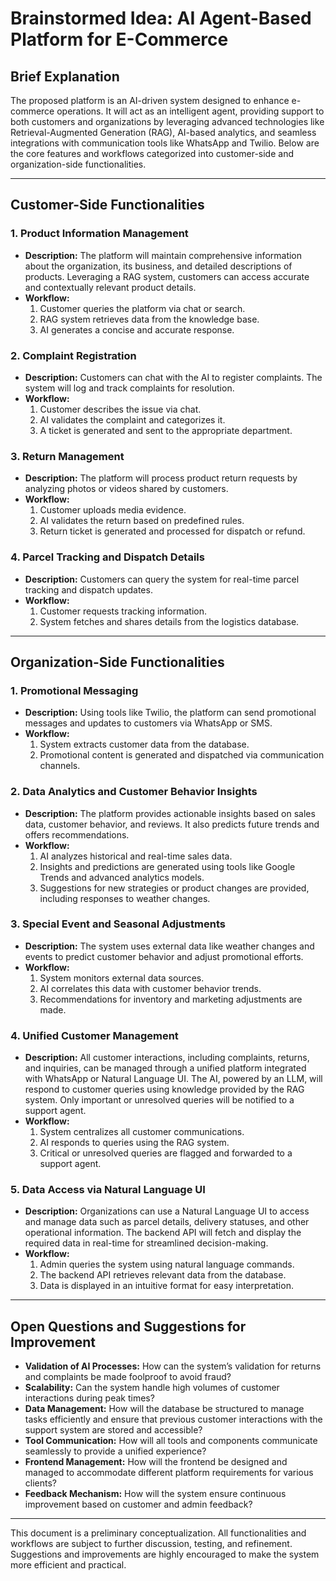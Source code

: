 # Brainstormed Idea: AI Agent-Based Platform for E-Commerce

## Brief Explanation

The proposed platform is an AI-driven system designed to enhance e-commerce operations. It will act as an intelligent agent, providing support to both customers and organizations by leveraging advanced technologies like Retrieval-Augmented Generation (RAG), AI-based analytics, and seamless integrations with communication tools like WhatsApp and Twilio. Below are the core features and workflows categorized into customer-side and organization-side functionalities.

---

## Customer-Side Functionalities

### 1. Product Information Management

- **Description:**
  The platform will maintain comprehensive information about the organization, its business, and detailed descriptions of products. Leveraging a RAG system, customers can access accurate and contextually relevant product details.
- **Workflow:**
  1. Customer queries the platform via chat or search.
  2. RAG system retrieves data from the knowledge base.
  3. AI generates a concise and accurate response.

### 2. Complaint Registration

- **Description:**
  Customers can chat with the AI to register complaints. The system will log and track complaints for resolution.
- **Workflow:**
  1. Customer describes the issue via chat.
  2. AI validates the complaint and categorizes it.
  3. A ticket is generated and sent to the appropriate department.

### 3. Return Management

- **Description:**
  The platform will process product return requests by analyzing photos or videos shared by customers.
- **Workflow:**
  1. Customer uploads media evidence.
  2. AI validates the return based on predefined rules.
  3. Return ticket is generated and processed for dispatch or refund.

### 4. Parcel Tracking and Dispatch Details

- **Description:**
  Customers can query the system for real-time parcel tracking and dispatch updates.
- **Workflow:**
  1. Customer requests tracking information.
  2. System fetches and shares details from the logistics database.

---

## Organization-Side Functionalities

### 1. Promotional Messaging

- **Description:**
  Using tools like Twilio, the platform can send promotional messages and updates to customers via WhatsApp or SMS.
- **Workflow:**
  1. System extracts customer data from the database.
  2. Promotional content is generated and dispatched via communication channels.

### 2. Data Analytics and Customer Behavior Insights

- **Description:**
  The platform provides actionable insights based on sales data, customer behavior, and reviews. It also predicts future trends and offers recommendations.
- **Workflow:**
  1. AI analyzes historical and real-time sales data.
  2. Insights and predictions are generated using tools like Google Trends and advanced analytics models.
  3. Suggestions for new strategies or product changes are provided, including responses to weather changes.

### 3. Special Event and Seasonal Adjustments

- **Description:**
  The system uses external data like weather changes and events to predict customer behavior and adjust promotional efforts.
- **Workflow:**
  1. System monitors external data sources.
  2. AI correlates this data with customer behavior trends.
  3. Recommendations for inventory and marketing adjustments are made.

### 4. Unified Customer Management

- **Description:**
  All customer interactions, including complaints, returns, and inquiries, can be managed through a unified platform integrated with WhatsApp or Natural Language UI. The AI, powered by an LLM, will respond to customer queries using knowledge provided by the RAG system. Only important or unresolved queries will be notified to a support agent.
- **Workflow:**
  1. System centralizes all customer communications.
  2. AI responds to queries using the RAG system.
  3. Critical or unresolved queries are flagged and forwarded to a support agent.

### 5. Data Access via Natural Language UI

- **Description:**
  Organizations can use a Natural Language UI to access and manage data such as parcel details, delivery statuses, and other operational information. The backend API will fetch and display the required data in real-time for streamlined decision-making.
- **Workflow:**
  1. Admin queries the system using natural language commands.
  2. The backend API retrieves relevant data from the database.
  3. Data is displayed in an intuitive format for easy interpretation.

---

## Open Questions and Suggestions for Improvement

- **Validation of AI Processes:** How can the system’s validation for returns and complaints be made foolproof to avoid fraud?
- **Scalability:** Can the system handle high volumes of customer interactions during peak times?
- **Data Management:** How will the database be structured to manage tasks efficiently and ensure that previous customer interactions with the support system are stored and accessible?
- **Tool Communication:** How will all tools and components communicate seamlessly to provide a unified experience?
- **Frontend Management:** How will the frontend be designed and managed to accommodate different platform requirements for various clients?
- **Feedback Mechanism:** How will the system ensure continuous improvement based on customer and admin feedback?

---

This document is a preliminary conceptualization. All functionalities and workflows are subject to further discussion, testing, and refinement. Suggestions and improvements are highly encouraged to make the system more efficient and practical.

